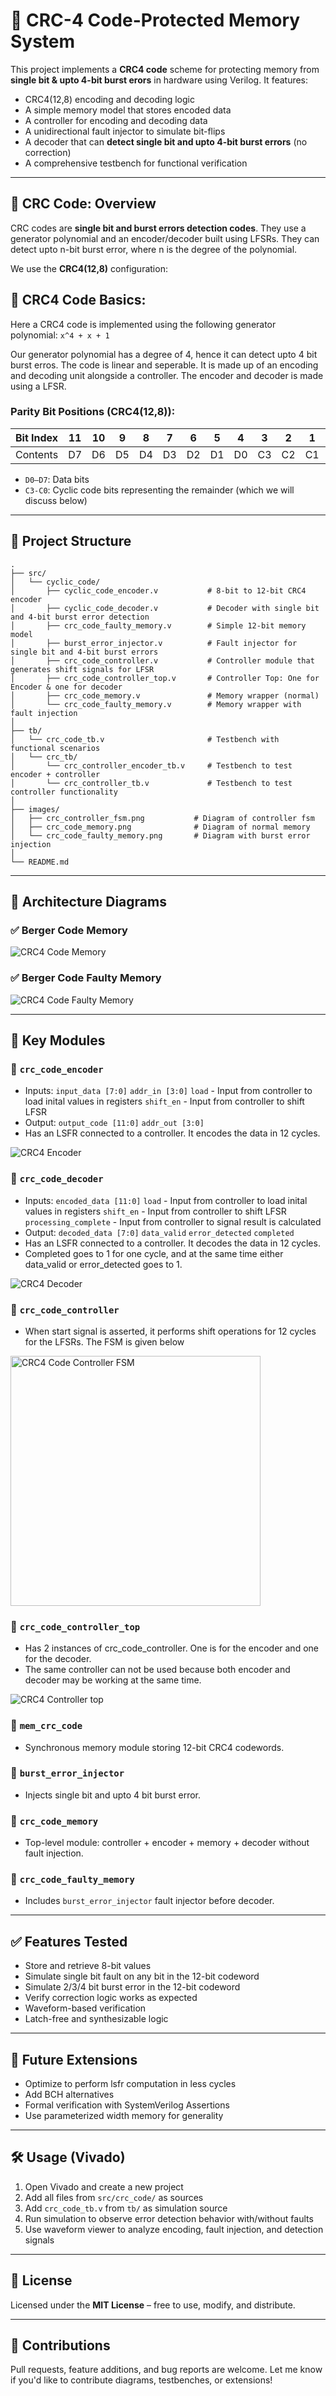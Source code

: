 # 🧠 CRC-4 Code-Protected Memory System

This project implements a **CRC4 code** scheme for protecting memory from **single bit & upto 4-bit burst erors** in hardware using Verilog. It features:

* CRC4(12,8) encoding and decoding logic
* A simple memory model that stores encoded data
* A controller for encoding and decoding data
* A unidirectional fault injector to simulate bit-flips
* A decoder that can **detect single bit and upto 4-bit burst errors** (no correction)
* A comprehensive testbench for functional verification

---

## 📘 CRC Code: Overview

CRC codes are **single bit and burst errors detection codes**. They use a generator polynomial and an encoder/decoder built using LFSRs. They can detect upto n-bit burst error, where n is the degree of the polynomial.

We use the **CRC4(12,8)** configuration:

## 📏 CRC4 Code Basics:
Here a CRC4 code is implemented using the following generator polynomial:
`x^4 + x + 1`

Our generator polynomial has a degree of 4, hence it can detect upto 4 bit burst erros. The code is linear and seperable. It is made up of an encoding and decoding unit alongside a controller. The encoder and decoder is made using a LFSR.

### Parity Bit Positions (CRC4(12,8)):

| Bit Index | 11 | 10 | 9  | 8  | 7  | 6  | 5  | 4  | 3  | 2  | 1  | 0  |
| --------- | -- | -- | -- | -- | -- | -- | -- | -- | -- | -- | -- | -- |
| Contents  | D7 | D6 | D5 | D4 | D3 | D2 | D1 | D0 | C3 | C2 | C1 | C0 |

* `D0–D7`: Data bits
* `C3-C0`: Cyclic code bits representing the remainder (which we will discuss below)

---

## 📂 Project Structure

```
.
├── src/
│   └── cyclic_code/
│       ├── cyclic_code_encoder.v           # 8-bit to 12-bit CRC4 encoder
│       ├── cyclic_code_decoder.v           # Decoder with single bit and 4-bit burst error detection
│       ├── crc_code_faulty_memory.v        # Simple 12-bit memory model
│       ├── burst_error_injector.v          # Fault injector for single bit and 4-bit burst errors
│       ├── crc_code_controller.v           # Controller module that generates shift signals for LFSR
│       ├── crc_code_controller_top.v       # Controller Top: One for Encoder & one for decoder
│       ├── crc_code_memory.v               # Memory wrapper (normal)
│       └── crc_code_faulty_memory.v        # Memory wrapper with fault injection
│
├── tb/
│   └── crc_code_tb.v                       # Testbench with functional scenarios
│   └── crc_tb/
│       └── crc_controller_encoder_tb.v     # Testbench to test encoder + controller
│       └── crc_controller_tb.v             # Testbench to test controller functionality
│
├── images/
│   ├── crc_controller_fsm.png           # Diagram of controller fsm
│   ├── crc_code_memory.png              # Diagram of normal memory
│   └── crc_code_faulty_memory.png       # Diagram with burst error injection
│
└── README.md
```

---

## 🧠 Architecture Diagrams

### ✅ Berger Code Memory

![CRC4 Code Memory](../../images/crc_code_mem.png)

### ✅ Berger Code Faulty Memory

![CRC4 Code Faulty Memory](../../images/crc_code_faulty_mem.png)

---

## 🔩 Key Modules

### 🔹 `crc_code_encoder`

* Inputs: `input_data [7:0]`
          `addr_in [3:0]`
          `load`             -  Input from controller to load inital values in registers
          `shift_en`         -  Input from controller to shift LFSR
* Output: `output_code [11:0]`
          `addr_out [3:0]`
* Has an LSFR connected to a controller. It encodes the data in 12 cycles.

![CRC4 Encoder](../../images/crc_encoder.png)

### 🔹 `crc_code_decoder`

* Inputs: `encoded_data [11:0]`
          `load`                -  Input from controller to load inital values in registers
          `shift_en`            -  Input from controller to shift LFSR
          `processing_complete` -  Input from controller to signal result is calculated
* Output: `decoded_data [7:0]`
          `data_valid`
          `error_detected`
          `completed`
* Has an LSFR connected to a controller. It decodes the data in 12 cycles.
* Completed goes to 1 for one cycle, and at the same time either data_valid or error_detected goes to 1.

![CRC4 Decoder](../../images/crc_decoder.png)

### 🔹 `crc_code_controller`

* When start signal is asserted, it performs shift operations for 12 cycles for the LFSRs. The FSM is given below

<img src="../../images/crc_code_controller_fsm.png" alt="CRC4 Code Controller FSM" width="400">

### 🔹 `crc_code_controller_top`

* Has 2 instances of crc_code_controller. One is for the encoder and one for the decoder. 
* The same controller can not be used because both encoder and decoder may be working at the same time.

![CRC4 Controller top](../../images/crc_controller_top.png)

### 🔹 `mem_crc_code`

* Synchronous memory module storing 12-bit CRC4 codewords.

### 🔹 `burst_error_injector`

* Injects single bit and upto 4 bit burst error.

### 🔹 `crc_code_memory`

* Top-level module: controller + encoder + memory + decoder without fault injection.

### 🔹 `crc_code_faulty_memory`

* Includes `burst_error_injector` fault injector before decoder.

---

## ✅ Features Tested

* Store and retrieve 8-bit values
* Simulate single bit fault on any bit in the 12-bit codeword
* Simulate 2/3/4 bit burst error in the 12-bit codeword
* Verify correction logic works as expected
* Waveform-based verification
* Latch-free and synthesizable logic

---

## 🚀 Future Extensions

* Optimize to perform lsfr computation in less cycles
* Add BCH alternatives
* Formal verification with SystemVerilog Assertions
* Use parameterized width memory for generality

---

## 🛠️ Usage (Vivado)

1. Open Vivado and create a new project
2. Add all files from `src/crc_code/` as sources
3. Add `crc_code_tb.v` from `tb/` as simulation source
4. Run simulation to observe error detection behavior with/without faults
5. Use waveform viewer to analyze encoding, fault injection, and detection signals

---

## 📜 License

Licensed under the **MIT License** – free to use, modify, and distribute.

---

## 🤝 Contributions

Pull requests, feature additions, and bug reports are welcome.
Let me know if you'd like to contribute diagrams, testbenches, or extensions!
